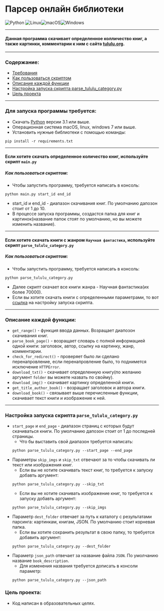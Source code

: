 # Парсер онлайн библиотеки
![Python](https://img.shields.io/badge/python-3670A0?style=for-the-badge&logo=python&logoColor=ffdd54)
![Linux](https://img.shields.io/badge/Linux-FCC624?style=for-the-badge&logo=linux&logoColor=black)![macOS](https://img.shields.io/badge/mac%20os-000000?style=for-the-badge&logo=macos&logoColor=F0F0F0)![Windows](https://img.shields.io/badge/Windows-0078D6?style=for-the-badge&logo=windows&logoColor=white)

___
#### Данная программа скачивает определенное колличество книг, а также картинки, комментарии к ним с сайта [tululu.org](https://tululu.org/).
___
### Содержание:
* [Требования](https://github.com/Artuom4ik/parsing_online_library#%D0%B4%D0%BB%D1%8F-%D0%B7%D0%B0%D0%BF%D1%83%D1%81%D0%BA%D0%B0-%D0%BF%D1%80%D0%BE%D0%B3%D1%80%D0%B0%D0%BC%D0%BC%D1%8B-%D1%82%D1%80%D0%B5%D0%B1%D1%83%D0%B5%D1%82%D1%81%D1%8F)
* [Как пользоваться скриптом](https://github.com/Artuom4ik/parsing_online_library#%D0%BA%D0%B0%D0%BA-%D0%BF%D0%BE%D0%BB%D1%8C%D0%B7%D0%BE%D0%B2%D0%B0%D1%82%D1%8C%D1%81%D1%8F-%D1%81%D0%BA%D1%80%D0%B8%D0%BF%D1%82%D0%BE%D0%BC)
* [Описание каждой функции](https://github.com/Artuom4ik/parsing_online_library#%D0%BE%D0%BF%D0%B8%D1%81%D0%B0%D0%BD%D0%B8%D0%B5-%D0%BA%D0%B0%D0%B6%D0%B4%D0%BE%D0%B9-%D1%84%D1%83%D0%BD%D0%BA%D1%86%D0%B8%D0%B8)
* [Настройка запуска скрипта parse_tululu_category.py](https://github.com/Artuom4ik/parsing_online_library#%D0%BD%D0%B0%D1%81%D1%82%D1%80%D0%BE%D0%B9%D0%BA%D0%B0-%D0%B7%D0%B0%D0%BF%D1%83%D1%81%D0%BA%D0%B0-%D1%81%D0%BA%D1%80%D0%B8%D0%BF%D1%82%D0%B0-parse_tululu_categorypy)
* [Цель проекта](https://github.com/Artuom4ik/parsing_online_library#%D1%86%D0%B5%D0%BB%D1%8C-%D0%BF%D1%80%D0%BE%D0%B5%D0%BA%D1%82%D0%B0)
___
### Для запуска программы требуется:
 * Скачать [Python](https://www.python.org/) версии 3.1 или выше.
 * Операционная система macOS, linux, windows 7 или выше.
 * Установить нужные библиотеки с помощью команды:
 ```
 pip install -r requirements.txt
 ```
___
#### Если хотите скачать определенное количество книг, используйте скрипт ```main.py```
##### Как пользоваться скриптом:
* Чтобы запустить программу, требуется написать в консоль:
```
python main.py start_id end_id
```
* start_id и end_id - диапазон скачивания книг. По умолчанию дапозон стоит от 1 до 10.
* В процессе запуска программы, создастся папка для книг и картинок(название папок стоят по умолчанию, но вы можете изменить название).
___
#### Если хотите скачать книги с жанром ```Научная фантастика```, используйте скрипт ```parse_tululu_category.py```
##### Как пользоваться скриптом:
* Чтобы запустить программу, требуется написать в консоль:
```
python parse_tululu_category.py
```
* Далее скрипт скачает все книги жанра - Научная фантастика(их более 70000).
* Если вы хотите скачать книги с определенными параметрами, то вот [ссылка](https://github.com/Artuom4ik/parsing_online_library#%D0%BD%D0%B0%D1%81%D1%82%D1%80%D0%BE%D0%B9%D0%BA%D0%B0-%D0%B7%D0%B0%D0%BF%D1%83%D1%81%D0%BA%D0%B0-%D1%81%D0%BA%D1%80%D0%B8%D0%BF%D1%82%D0%B0-parse_tululu_categorypy) на настройку запуска скрипта.
___
### Описание каждой функции:
* ```get_range()``` - функция ввода данных. Возращает диапозон скачивания книг.
* ```parse_book_page()``` - возращает словарь с полной информацией одной книги: заголовок, автор, ссылку на картинку, жанр, комментарии.
* ```check_for_redirect()``` - проверяет было ли сделано перенапровление, если перенапровление было, то поднимется исключение ```HTTPError```.
* ```download_txt()``` - скачивает определенную книгу(по желанию аргумент ```folder``` вы можете назвать по свойму).
* ```download_img()``` - скачивает картинку определенной книги.
* ```get_title_author_book()``` - возращает заголовок и автора книги.
* ```download_book()``` - связывает выше перечисленные функции, скачивает текст книги и изображение к ней. 
___
### Настройка запуска скрипта ```parse_tululu_category.py```
* ```start_page``` и ```end_page``` - диапазон страниц с которых будут скачиваться книги. По умолчанию дапозон стоит от 1 до последней страницы.
    * Что бы выставить свой диапазон требуется написать:
    ```
    python parse_tululu_category.py --start_page --end_page
    ```
* Параметры ```skip_imgs``` и ```skip_txt``` отвечают за то чтобы скачивать ли текст или изображения книг.
    * Если вы не хотите скачивать текст книг, то требуется к запуску добавть аргумент:
    ```
    python parse_tululu_category.py --skip_txt
    ```
    * Если вы не хотите скачивать изображение книг, то требуется к запуску добавть аргумент:
    ```
    python parse_tululu_category.py --skip_imgs
    ```
* Параметр ```dest_folder``` отвечает за путь к каталогу с результатами парсинга: картинкам, книгам, JSON. По умолчанию стоит корневая папка.
    * Если вы хотите сохранить результат в свою папку, то требуется добавить аргумент:
    ```
    python parse_tululu_category.py --dest_folder
    ```
* Параметр ```json_path``` отвечает за название файла ```JSON```. По умолчанию название ```book_description```.
    * Для изменения названия требуется дописать в консоли параметр:
    ```
    python parse_tululu_category.py --json_path
    ``` 
### Цель проекта:
* Код написан в образовательных целях.
